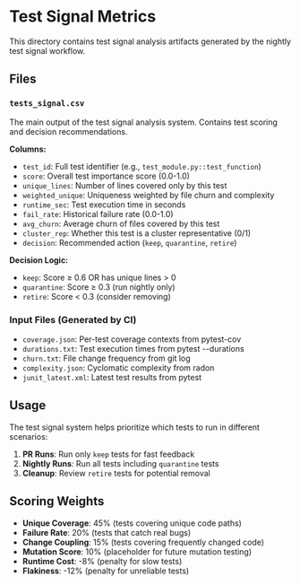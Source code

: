# Test Signal Metrics

This directory contains test signal analysis artifacts generated by the nightly test signal workflow.

## Files

### `tests_signal.csv`
The main output of the test signal analysis system. Contains test scoring and decision recommendations.

**Columns:**
- `test_id`: Full test identifier (e.g., `test_module.py::test_function`)
- `score`: Overall test importance score (0.0-1.0)
- `unique_lines`: Number of lines covered only by this test
- `weighted_unique`: Uniqueness weighted by file churn and complexity
- `runtime_sec`: Test execution time in seconds
- `fail_rate`: Historical failure rate (0.0-1.0)
- `avg_churn`: Average churn of files covered by this test
- `cluster_rep`: Whether this test is a cluster representative (0/1)
- `decision`: Recommended action (`keep`, `quarantine`, `retire`)

**Decision Logic:**
- `keep`: Score ≥ 0.6 OR has unique lines > 0
- `quarantine`: Score ≥ 0.3 (run nightly only)
- `retire`: Score < 0.3 (consider removing)

### Input Files (Generated by CI)
- `coverage.json`: Per-test coverage contexts from pytest-cov
- `durations.txt`: Test execution times from pytest --durations
- `churn.txt`: File change frequency from git log
- `complexity.json`: Cyclomatic complexity from radon
- `junit_latest.xml`: Latest test results from pytest

## Usage

The test signal system helps prioritize which tests to run in different scenarios:

1. **PR Runs**: Run only `keep` tests for fast feedback
2. **Nightly Runs**: Run all tests including `quarantine` tests
3. **Cleanup**: Review `retire` tests for potential removal

## Scoring Weights

- **Unique Coverage**: 45% (tests covering unique code paths)
- **Failure Rate**: 20% (tests that catch real bugs)
- **Change Coupling**: 15% (tests covering frequently changed code)
- **Mutation Score**: 10% (placeholder for future mutation testing)
- **Runtime Cost**: -8% (penalty for slow tests)
- **Flakiness**: -12% (penalty for unreliable tests)
